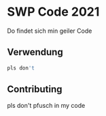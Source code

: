 # SWP Code 2021

Do findet sich min geiler Code

## Verwendung

```bash
pls don't
```

## Contributing

pls don't pfusch in my code